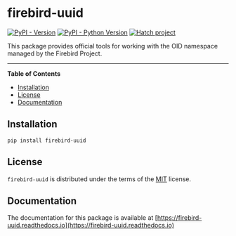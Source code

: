 # firebird-uuid

[![PyPI - Version](https://img.shields.io/pypi/v/firebird-uuid.svg)](https://pypi.org/project/firebird-uuid)
[![PyPI - Python Version](https://img.shields.io/pypi/pyversions/firebird-uuid.svg)](https://pypi.org/project/firebird-uuid)
[![Hatch project](https://img.shields.io/badge/%F0%9F%A5%9A-Hatch-4051b5.svg)](https://github.com/pypa/hatch)

This package provides official tools for working with the OID namespace managed by the Firebird Project.

-----

**Table of Contents**

- [Installation](#installation)
- [License](#license)
- [Documentation](#documentation)

## Installation

```console
pip install firebird-uuid
```

## License

`firebird-uuid` is distributed under the terms of the [MIT](https://spdx.org/licenses/MIT.html) license.

## Documentation

The documentation for this package is available at [https://firebird-uuid.readthedocs.io](https://firebird-uuid.readthedocs.io)
